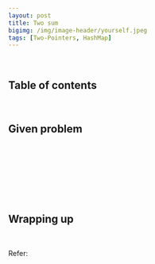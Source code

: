 ```yaml
---
layout: post
title: Two sum
bigimg: /img/image-header/yourself.jpeg
tags: [Two-Pointers, HashMap]
---
```





<br>

## Table of contents





<br>

## Given problem






<br>

## 






<br>

## 





<br>

## Wrapping up




<br>

Refer:

[]()